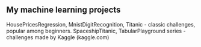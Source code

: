 ## My machine learning projects
HousePricesRegression, MnistDigitRecognition, Titanic - classic challenges, popular among beginners.
SpaceshipTitanic, TabularPlayground series - challenges made by Kaggle (kaggle.com)